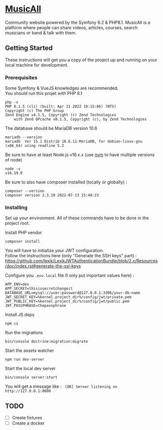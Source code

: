 # [MusicAll](https://www.musicall.com)

Community website powered by the Symfony 6.2 & PHP8.1.
MusicAll is a platform where people can share videos, articles, courses, search musicians or band & talk with them.

## Getting Started

These instructions will get you a copy of the project up and running on your local machine for development.

### Prerequisites

Some Symfony & VueJS knowledges are recommended.  
You should run this projet with PHP 8.1
```
php -v
PHP 8.1.5 (cli) (built: Apr 21 2022 10:15:06) (NTS)
Copyright (c) The PHP Group
Zend Engine v4.1.5, Copyright (c) Zend Technologies
    with Zend OPcache v8.1.5, Copyright (c), by Zend Technologies
```

The database should be MariaDB version 10.6
```
mariadb --version
mariadb  Ver 15.1 Distrib 10.6.11-MariaDB, for debian-linux-gnu (x86_64) using readline 5.2
```

Be sure to have at least Node.js v16.x.x (use [nvm](https://github.com/creationix/nvm) to have multiple versions of node)
```
node -v
v16.19.0
```
Be sure to also have composer installed (locally or globally) :
```
composer --version
Composer version 2.3.10 2022-07-13 15:48:23
```

### Installing
 
Set up your environment. All of these commands have to be done in the project root.

Install PHP vendor
```
composer install
```

You will have to initialize your JWT configuration.   
Follow the instructions here (only "Generate the SSH keys" part) : https://github.com/lexik/LexikJWTAuthenticationBundle/blob/2.x/Resources/doc/index.rst#generate-the-ssl-keys


Configure you ```.env.local``` file (I only put important values here) :
```
APP_ENV=dev
APP_SECRET=thisissecretchangeit
DATABASE_URL=mysql://user:password@127.0.0.1:3306/your-db-name
JWT_SECRET_KEY=%kernel.project_dir%/config/jwt/private.pem
JWT_PUBLIC_KEY=%kernel.project_dir%/config/jwt/public.pem
JWT_PASSPHRASE=thepassphrase
```

Install JS deps
```
npm ci
```

Run the migrations
```
bin/console doctrine:migration:migrate
```

Start the assets watcher
```
npm run dev-server
```

Start the local dev server
```
bin/console server:start
```
You will get a message like : ``` [OK] Server listening on http://127.0.0.1:8000```

## TODO

- [ ] Create fixtures
- [ ] Create a docker 
